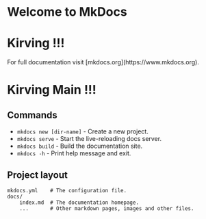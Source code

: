 # Welcome to MkDocs
<body>
   <h1>Kirving !!!</h1>
</body>
For full documentation visit [mkdocs.org](https://www.mkdocs.org).

<body>
   <h1>Kirving Main !!!</h1>
</body>

## Commands

* `mkdocs new [dir-name]` - Create a new project.
* `mkdocs serve` - Start the live-reloading docs server.
* `mkdocs build` - Build the documentation site.
* `mkdocs -h` - Print help message and exit.

## Project layout

    mkdocs.yml    # The configuration file.
    docs/
        index.md  # The documentation homepage.
        ...       # Other markdown pages, images and other files.
